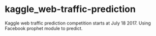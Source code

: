 # kaggle_web-traffic-prediction

Kaggle web traffic prediction competition starts at July 18 2017. 
Using Facebook prophet module to predict.
